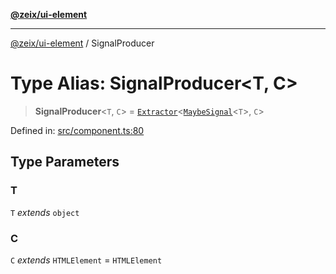 [**@zeix/ui-element**](../README.md)

***

[@zeix/ui-element](../globals.md) / SignalProducer

# Type Alias: SignalProducer\<T, C\>

> **SignalProducer**\<`T`, `C`\> = [`Extractor`](Extractor.md)\<[`MaybeSignal`](MaybeSignal.md)\<`T`\>, `C`\>

Defined in: [src/component.ts:80](https://github.com/zeixcom/ui-element/blob/59d79a082870e892722e0aaa0f251617218ab48f/src/component.ts#L80)

## Type Parameters

### T

`T` *extends* `object`

### C

`C` *extends* `HTMLElement` = `HTMLElement`
